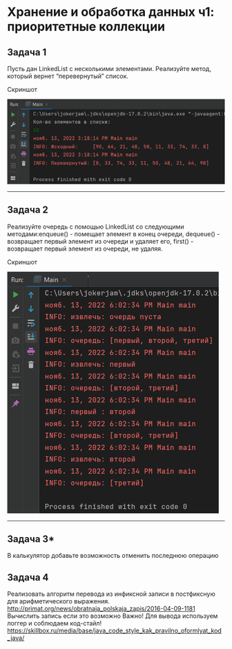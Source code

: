 # Хранение и обработка данных ч1: приоритетные коллекции


## Задача 1

Пусть дан LinkedList с несколькими элементами. Реализуйте метод, который вернет “перевернутый” список.

Скриншот

!["Screen 1"](/ScreenShots/task_01_01.png "Task 1")

---

## Задача 2

Реализуйте очередь с помощью LinkedList со следующими методами:enqueue() - помещает элемент в конец очереди, dequeue() - возвращает первый элемент из очереди и удаляет его, first() - возвращает первый элемент из очереди, не удаляя. 

Скриншот

!["Screen 2"](/ScreenShots/task_02_01.png "Task 2")

---

## Задача 3*

В калькулятор добавьте возможность отменить последнюю операцию 

## Задача 4

Реализовать алгоритм перевода из инфиксной записи в постфиксную для арифметического выражения. http://primat.org/news/obratnaja_polskaja_zapis/2016-04-09-1181 Вычислить запись если это возможно Важно! Для вывода используем логгер и соблюдаем код-стайл! https://skillbox.ru/media/base/java_code_style_kak_pravilno_oformlyat_kod_java/
